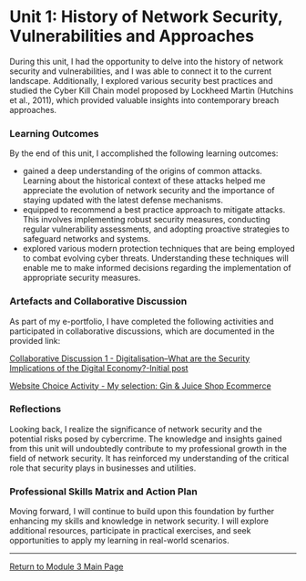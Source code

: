 # Unit 1: History of Network Security, Vulnerabilities and Approaches

During this unit, I had the opportunity to delve into the history of network security and vulnerabilities, and I was able to connect it to the current landscape. 
Additionally, I explored various security best practices and studied the Cyber Kill Chain model proposed by Lockheed Martin (Hutchins et al., 2011), which provided valuable insights into contemporary breach approaches.


### Learning Outcomes
By the end of this unit, I accomplished the following learning outcomes:
 - gained a deep understanding of the origins of common attacks. Learning about the historical context of these attacks helped me appreciate the evolution of network security and the importance of staying updated with the latest defense mechanisms.
 - equipped to recommend a best practice approach to mitigate attacks. This involves implementing robust security measures, conducting regular vulnerability assessments, and adopting proactive strategies to safeguard networks and systems.
 - explored various modern protection techniques that are being employed to combat evolving cyber threats. Understanding these techniques will enable me to make informed decisions regarding the implementation of appropriate security measures.


### Artefacts and Collaborative Discussion 
As part of my e-portfolio, I have completed the following activities and participated in collaborative discussions, which are documented in the provided link:

[Collaborative Discussion 1 - Digitalisation–What are the Security Implications of the Digital Economy?-Initial post](Module03_Discussion1_Initial.pdf)

[Website Choice Activity - My selection: Gin & Juice Shop Ecommerce](https://ginandjuice.shop/)


### Reflections
Looking back, I realize the significance of network security and the potential risks posed by cybercrime. 
The knowledge and insights gained from this unit will undoubtedly contribute to my professional growth in the field of network security. 
It has reinforced my understanding of the critical role that security plays in businesses and utilities.

### Professional Skills Matrix and Action Plan
Moving forward, I will continue to build upon this foundation by further enhancing my skills and knowledge in network security. 
I will explore additional resources, participate in practical exercises, and seek opportunities to apply my learning in real-world scenarios. 

---

[Return to Module 3 Main Page](NS_main.md)
